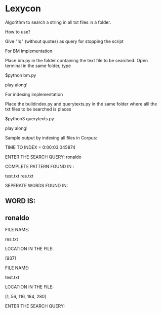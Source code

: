 # Lexycon
Algorithm to search a string in all txt files in a folder.

How to use?

Give "!q" (without quotes) as query for stopping the script

For BM implementation

Place bm.py in the folder containing the text file to be searched.
Open terminal in the same folder, type

  $python bm.py

play along! 

For indexing implementation

Place the buildindex.py and querytexts.py in the same folder where alll the txt files to be searched is places

  $python3 querytexts.py

play along!

Sample output by indexing all files in Corpus:

TIME TO INDEX = 
0:00:03.045874

ENTER THE SEARCH QUERY: ronaldo


COMPLETE PATTERN FOUND IN : 

test.txt
res.txt

SEPERATE WORDS FOUND IN:

WORD IS:
----------
ronaldo
----------

FILE NAME:

res.txt

LOCATION IN THE FILE: 

[937]

FILE NAME:

test.txt

LOCATION IN THE FILE: 

[1, 56, 116, 184, 280]


ENTER THE SEARCH QUERY:
